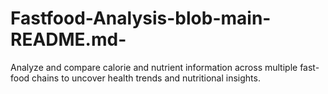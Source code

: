 # Fastfood-Analysis-blob-main-README.md-
Analyze and compare calorie and nutrient information across multiple fast-food chains to uncover health trends and nutritional insights.
